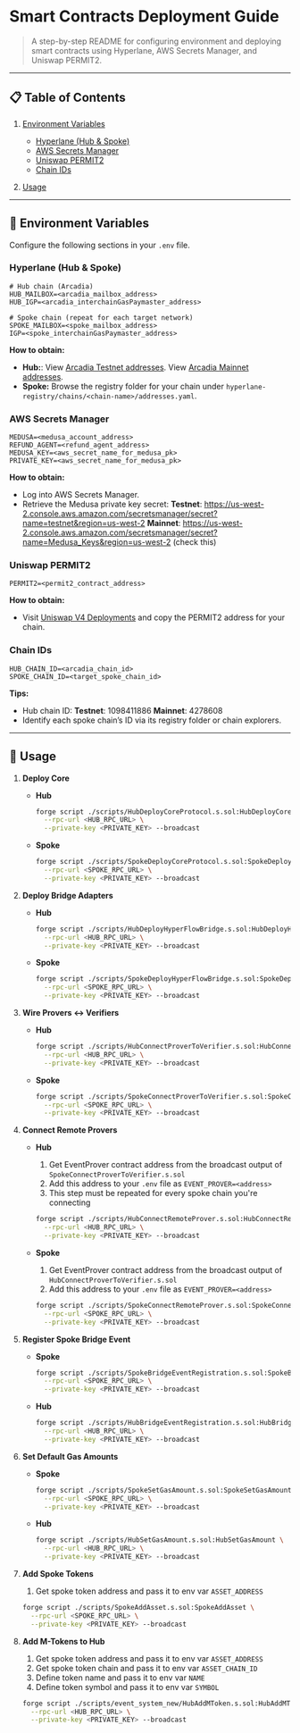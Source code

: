 # Smart Contracts Deployment Guide

> A step-by-step README for configuring environment and deploying smart contracts using Hyperlane, AWS Secrets Manager, and Uniswap PERMIT2.

---

## 📋 Table of Contents

1. [Environment Variables](#-environment-variables)

   - [Hyperlane (Hub & Spoke)](#hyperlane-hub--spoke)
   - [AWS Secrets Manager](#aws-secrets-manager)
   - [Uniswap PERMIT2](#uniswap-permit2)
   - [Chain IDs](#chain-ids)

2. [Usage](#-usage)

---

## 🔑 Environment Variables

Configure the following sections in your `.env` file.

### Hyperlane (Hub & Spoke)

```env
# Hub chain (Arcadia)
HUB_MAILBOX=<arcadia_mailbox_address>
HUB_IGP=<arcadia_interchainGasPaymaster_address>

# Spoke chain (repeat for each target network)
SPOKE_MAILBOX=<spoke_mailbox_address>
IGP=<spoke_interchainGasPaymaster_address>
```

**How to obtain:**

- **Hub:**:
  View [Arcadia Testnet addresses](https://github.com/hyperlane-xyz/hyperlane-registry/blob/main/chains/arcadiatestnet2/addresses.yaml).
  View [Arcadia Mainnet addresses](https://github.com/hyperlane-xyz/hyperlane-registry/blob/main/chains/arcadia/addresses.yaml).
- **Spoke:** Browse the registry folder for your chain under `hyperlane-registry/chains/<chain-name>/addresses.yaml`.

### AWS Secrets Manager

```env
MEDUSA=<medusa_account_address>
REFUND_AGENT=<refund_agent_address>
MEDUSA_KEY=<aws_secret_name_for_medusa_pk>
PRIVATE_KEY=<aws_secret_name_for_medusa_pk>
```

**How to obtain:**

- Log into AWS Secrets Manager.
- Retrieve the Medusa private key secret:
  **Testnet**: https://us-west-2.console.aws.amazon.com/secretsmanager/secret?name=testnet&region=us-west-2
  **Mainnet**: https://us-west-2.console.aws.amazon.com/secretsmanager/secret?name=Medusa_Keys&region=us-west-2 (check this)

### Uniswap PERMIT2

```env
PERMIT2=<permit2_contract_address>
```

**How to obtain:**

- Visit [Uniswap V4 Deployments](https://docs.uniswap.org/contracts/v4/deployments) and copy the PERMIT2 address for your chain.

### Chain IDs

```env
HUB_CHAIN_ID=<arcadia_chain_id>
SPOKE_CHAIN_ID=<target_spoke_chain_id>
```

**Tips:**

- Hub chain ID:
  **Testnet**: 1098411886
  **Mainnet**: 4278608
- Identify each spoke chain’s ID via its registry folder or chain explorers.

---

## 🎯 Usage

1. **Deploy Core**

   - **Hub**

     ```bash
     forge script ./scripts/HubDeployCoreProtocol.s.sol:HubDeployCoreProtocol \
       --rpc-url <HUB_RPC_URL> \
       --private-key <PRIVATE_KEY> --broadcast
     ```

   - **Spoke**

     ```bash
     forge script ./scripts/SpokeDeployCoreProtocol.s.sol:SpokeDeployCoreProtocol \
       --rpc-url <SPOKE_RPC_URL> \
       --private-key <PRIVATE_KEY> --broadcast
     ```

2. **Deploy Bridge Adapters**

   - **Hub**

     ```bash
     forge script ./scripts/HubDeployHyperFlowBridge.s.sol:HubDeployHyperFlowBridge \
       --rpc-url <HUB_RPC_URL> \
       --private-key <PRIVATE_KEY> --broadcast
     ```

   - **Spoke**

     ```bash
     forge script ./scripts/SpokeDeployHyperFlowBridge.s.sol:SpokeDeployHyperFlowBridge \
       --rpc-url <SPOKE_RPC_URL> \
       --private-key <PRIVATE_KEY> --broadcast
     ```

3. **Wire Provers ↔ Verifiers**

   - **Hub**

     ```bash
     forge script ./scripts/HubConnectProverToVerifier.s.sol:HubConnectProverToVerifier \
       --rpc-url <HUB_RPC_URL> \
       --private-key <PRIVATE_KEY> --broadcast
     ```

   - **Spoke**

     ```bash
     forge script ./scripts/SpokeConnectProverToVerifier.s.sol:SpokeConnectProverToVerifier \
       --rpc-url <SPOKE_RPC_URL> \
       --private-key <PRIVATE_KEY> --broadcast
     ```

4. **Connect Remote Provers**

   - **Hub**

     1. Get EventProver contract address from the broadcast output of `SpokeConnectProverToVerifier.s.sol`
     2. Add this address to your `.env` file as `EVENT_PROVER=<address>`
     3. This step must be repeated for every spoke chain you're connecting

     ```bash
     forge script ./scripts/HubConnectRemoteProver.s.sol:HubConnectRemoteProver \
       --rpc-url <HUB_RPC_URL> \
       --private-key <PRIVATE_KEY> --broadcast
     ```

   - **Spoke**

     1. Get EventProver contract address from the broadcast output of `HubConnectProverToVerifier.s.sol`
     2. Add this address to your `.env` file as `EVENT_PROVER=<address>`

     ```bash
     forge script ./scripts/SpokeConnectRemoteProver.s.sol:SpokeConnectRemoteProver \
       --rpc-url <SPOKE_RPC_URL> \
       --private-key <PRIVATE_KEY> --broadcast
     ```

5. **Register Spoke Bridge Event**

   - **Spoke**

     ```bash
     forge script ./scripts/SpokeBridgeEventRegistration.s.sol:SpokeBridgeEventRegistration \
       --rpc-url <SPOKE_RPC_URL> \
       --private-key <PRIVATE_KEY> --broadcast
     ```

   - **Hub**

     ```bash
     forge script ./scripts/HubBridgeEventRegistration.s.sol:HubBridgeEventRegistration \
       --rpc-url <HUB_RPC_URL> \
       --private-key <PRIVATE_KEY> --broadcast
     ```

6. **Set Default Gas Amounts**

   - **Spoke**

     ```bash
     forge script ./scripts/SpokeSetGasAmount.s.sol:SpokeSetGasAmount \
       --rpc-url <SPOKE_RPC_URL> \
       --private-key <PRIVATE_KEY> --broadcast
     ```

   - **Hub**

     ```bash
     forge script ./scripts/HubSetGasAmount.s.sol:HubSetGasAmount \
       --rpc-url <HUB_RPC_URL> \
       --private-key <PRIVATE_KEY> --broadcast
     ```

7. **Add Spoke Tokens**

   1. Get spoke token address and pass it to env var `ASSET_ADDRESS`

   ```bash
   forge script ./scripts/SpokeAddAsset.s.sol:SpokeAddAsset \
     --rpc-url <SPOKE_RPC_URL> \
     --private-key <PRIVATE_KEY> --broadcast
   ```

8. **Add M-Tokens to Hub**

   1. Get spoke token address and pass it to env var `ASSET_ADDRESS`
   2. Get spoke token chain and pass it to env var `ASSET_CHAIN_ID`
   3. Define token name and pass it to env var `NAME`
   4. Define token symbol and pass it to env var `SYMBOL`

   ```bash
   forge script ./scripts/event_system_new/HubAddMToken.s.sol:HubAddMToken \
     --rpc-url <HUB_RPC_URL> \
     --private-key <PRIVATE_KEY> --broadcast
   ```
